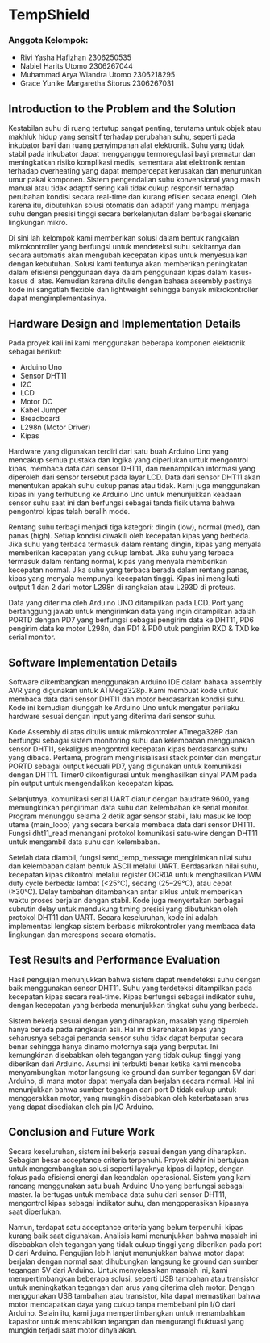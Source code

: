 # TempShield

### Anggota Kelompok:
* Rivi Yasha Hafizhan 2306250535
* Nabiel Harits Utomo 2306267044
* Muhammad Arya Wiandra Utomo 2306218295
* Grace Yunike Margaretha Sitorus 2306267031

## Introduction to the Problem and the Solution
Kestabilan suhu di ruang tertutup sangat penting, terutama untuk objek atau makhluk hidup yang sensitif terhadap perubahan suhu, seperti pada inkubator bayi dan ruang penyimpanan alat elektronik. Suhu yang tidak stabil pada inkubator dapat mengganggu termoregulasi bayi prematur dan meningkatkan risiko komplikasi medis, sementara alat elektronik rentan terhadap overheating yang dapat mempercepat kerusakan dan menurunkan umur pakai komponen. Sistem pengendalian suhu konvensional yang masih manual atau tidak adaptif sering kali tidak cukup responsif terhadap perubahan kondisi secara real-time dan kurang efisien secara energi. Oleh karena itu, dibutuhkan solusi otomatis dan adaptif yang mampu menjaga suhu dengan presisi tinggi secara berkelanjutan dalam berbagai skenario lingkungan mikro.

Di sini lah kelompok kami memberikan solusi dalam bentuk rangkaian mikrokontroller yang berfungsi untuk mendeteksi suhu sekitarnya dan secara automatis akan mengubah kecepatan kipas untuk menyesuaikan dengan kebutuhan. Solusi kami tentunya akan memberikan peningkatan dalam efisiensi penggunaan daya dalam penggunaan kipas  dalam kasus-kasus di atas. Kemudian karena ditulis dengan bahasa assembly pastinya kode ini sangatlah flexible dan lightweight sehingga banyak mikrokontroller dapat mengimplementasinya.

## Hardware Design and Implementation Details
Pada proyek kali ini kami menggunakan beberapa komponen elektronik sebagai berikut:
- Arduino Uno
- Sensor DHT11
- I2C
- LCD
- Motor DC
- Kabel Jumper
- Breadboard
- L298n (Motor Driver)
- Kipas

Hardware yang digunakan terdiri dari satu buah Arduino Uno yang mencakup semua pustaka dan logika yang diperlukan untuk mengontrol kipas, membaca data dari sensor DHT11, dan menampilkan informasi yang diperoleh dari sensor tersebut pada layar LCD. Data dari sensor DHT11 akan menentukan apakah suhu cukup panas atau tidak. Kami juga menggunakan kipas ini yang terhubung ke Arduino Uno untuk menunjukkan keadaan sensor suhu saat ini dan berfungsi sebagai tanda fisik utama bahwa pengontrol kipas telah beralih mode.

Rentang suhu terbagi menjadi tiga kategori: dingin (low), normal (med), dan panas (high). Setiap kondisi diwakili oleh kecepatan kipas yang berbeda. Jika suhu yang terbaca termasuk dalam rentang dingin, kipas yang menyala memberikan kecepatan yang cukup lambat. Jika suhu yang terbaca termasuk dalam rentang normal, kipas yang menyala memberikan kecepatan normal. Jika suhu yang terbaca berada dalam rentang panas, kipas yang menyala mempunyai kecepatan tinggi. Kipas ini mengikuti output 1 dan 2 dari motor L298n di rangkaian atau L293D di proteus.

Data yang diterima oleh Arduino UNO ditampilkan pada LCD. Port yang bertanggung jawab untuk mengirimkan data yang ingin ditampilkan adalah PORTD dengan PD7 yang berfungsi sebagai pengirim data ke DHT11, PD6 pengirim data ke motor L298n, dan PD1 & PD0 utuk pengirim RXD & TXD ke serial monitor. 


## Software Implementation Details
Software dikembangkan menggunakan Arduino IDE dalam bahasa assembly AVR yang digunakan untuk ATMega328p.
Kami membuat kode untuk membaca data dari sensor DHT11 dan motor berdasarkan kondisi suhu.
Kode ini kemudian diunggah ke Arduino Uno untuk mengatur perilaku hardware sesuai dengan input yang diterima dari sensor suhu.

Kode Assembly di atas ditulis untuk mikrokontroler ATmega328P dan berfungsi sebagai sistem monitoring suhu dan kelembaban menggunakan sensor DHT11, sekaligus mengontrol kecepatan kipas berdasarkan suhu yang dibaca. Pertama, program menginisialisasi stack pointer dan mengatur PORTD sebagai output kecuali PD7, yang digunakan untuk komunikasi dengan DHT11. Timer0 dikonfigurasi untuk menghasilkan sinyal PWM pada pin output untuk mengendalikan kecepatan kipas.

Selanjutnya, komunikasi serial UART diatur dengan baudrate 9600, yang memungkinkan pengiriman data suhu dan kelembaban ke serial monitor. Program menunggu selama 2 detik agar sensor stabil, lalu masuk ke loop utama (main_loop) yang secara berkala membaca data dari sensor DHT11. Fungsi dht11_read menangani protokol komunikasi satu-wire dengan DHT11 untuk mengambil data suhu dan kelembaban.

Setelah data diambil, fungsi send_temp_message mengirimkan nilai suhu dan kelembaban dalam bentuk ASCII melalui UART. Berdasarkan nilai suhu, kecepatan kipas dikontrol melalui register OCR0A untuk menghasilkan PWM duty cycle berbeda: lambat (<25°C), sedang (25–29°C), atau cepat (≥30°C). Delay tambahan ditambahkan antar siklus untuk memberikan waktu proses berjalan dengan stabil. Kode juga menyertakan berbagai subrutin delay untuk mendukung timing presisi yang dibutuhkan oleh protokol DHT11 dan UART. Secara keseluruhan, kode ini adalah implementasi lengkap sistem berbasis mikrokontroler yang membaca data lingkungan dan merespons secara otomatis.

## Test Results and Performance Evaluation
Hasil pengujian menunjukkan bahwa sistem dapat mendeteksi suhu dengan baik menggunakan sensor DHT11. Suhu yang terdeteksi ditampilkan pada kecepatan kipas secara real-time. Kipas berfungsi sebagai indikator suhu, dengan kecepatan yang berbeda menunjukkan tingkat suhu yang berbeda.

Sistem bekerja sesuai dengan yang diharapkan, masalah yang diperoleh hanya berada pada rangkaian asli. Hal ini dikarenakan kipas yang seharusnya sebagai penanda sensor suhu tidak dapat berputar secara benar sehingga hanya dinamo motornya saja yang berputar. Ini kemungkinan disebabkan oleh tegangan yang tidak cukup tinggi yang diberikan dari Arduino. Asumsi ini terbukti benar ketika kami mencoba menyambungkan motor langsung ke ground dan sumber tegangan 5V dari Arduino, di mana motor dapat menyala dan berjalan secara normal. Hal ini menunjukkan bahwa sumber tegangan dari port D tidak cukup untuk menggerakkan motor, yang mungkin disebabkan oleh keterbatasan arus yang dapat disediakan oleh pin I/O Arduino.


## Conclusion and Future Work
Secara keseluruhan, sistem ini bekerja sesuai dengan yang diharapkan. Sebagian besar acceptance criteria terpenuhi. Proyek akhir ini bertujuan untuk mengembangkan solusi seperti layaknya kipas di laptop, dengan fokus pada efisiensi energi dan keandalan operasional. Sistem yang kami rancang menggunakan satu buah Arduino Uno yang berfungsi sebagai master. Ia bertugas untuk membaca data suhu dari sensor DHT11, mengontrol kipas sebagai indikator suhu, dan mengoperasikan kipasnya saat diperlukan. 

Namun, terdapat satu acceptance criteria yang belum terpenuhi: kipas kurang baik saat digunakan. Analisis kami menunjukkan bahwa masalah ini disebabkan oleh tegangan yang tidak cukup tinggi yang diberikan pada port D dari Arduino. Pengujian lebih lanjut menunjukkan bahwa motor dapat berjalan dengan normal saat dihubungkan langsung ke ground dan sumber tegangan 5V dari Arduino. Untuk menyelesaikan masalah ini, kami mempertimbangkan beberapa solusi, seperti USB tambahan atau transistor untuk meningkatkan tegangan dan arus yang diterima oleh motor. Dengan menggunakan USB tambahan atau transistor, kita dapat memastikan bahwa motor mendapatkan daya yang cukup tanpa membebani pin I/O dari Arduino. Selain itu, kami juga mempertimbangkan untuk menambahkan kapasitor untuk menstabilkan tegangan dan mengurangi fluktuasi yang mungkin terjadi saat motor dinyalakan.